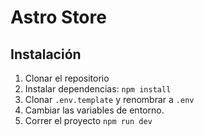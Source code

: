 # Astro Store

## Instalación

1. Clonar el repositorio
2. Instalar dependencias: `npm install`
3. Clonar `.env.template` y renombrar a `.env`
4. Cambiar las variables de entorno.
5. Correr el proyecto `npm run dev`

<!-- https://swiperjs.com/ -->
